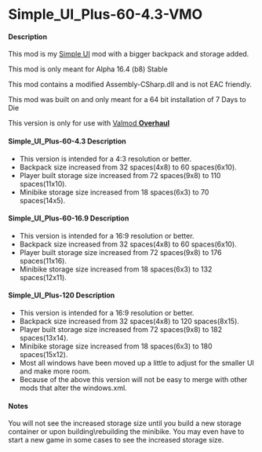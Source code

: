 # Simple\_UI\_Plus-60-4.3-VMO

#### Description

This mod is my [Simple UI](https://7daystodie.com/forums/showthread.php?65857-Simple-UI) mod with a bigger backpack and storage added.

This mod is only meant for Alpha 16.4 (b8) Stable

This mod contains a modified Assembly-CSharp.dll and is not EAC friendly.

This mod was built on and only meant for a 64 bit installation of 7 Days to Die

This version is only for use with [Valmod **Overhaul**](https://7daystodie.com/forums/showthread.php?31730-Valmod-Pack)


#### Simple_UI_Plus-60-4.3 Description
- This version is intended for a 4:3 resolution or better.
- Backpack size increased from 32 spaces(4x8) to 60 spaces(6x10).
- Player built storage size increased from 72 spaces(9x8) to 110 spaces(11x10).
- Minibike storage size increased from 18 spaces(6x3) to 70 spaces(14x5).

#### Simple_UI_Plus-60-16.9 Description
- This version is intended for a 16:9 resolution or better.
- Backpack size increased from 32 spaces(4x8) to 60 spaces(6x10).
- Player built storage size increased from 72 spaces(9x8) to 176 spaces(11x16).
- Minibike storage size increased from 18 spaces(6x3) to 132 spaces(12x11).

#### Simple_UI_Plus-120 Description
- This version is intended for a 16:9 resolution or better.
- Backpack size increased from 32 spaces(4x8) to 120 spaces(8x15).
- Player built storage size increased from 72 spaces(9x8) to 182 spaces(13x14).
- Minibike storage size increased from 18 spaces(6x3) to 180 spaces(15x12).
- Most all windows have been moved up a little to adjust for the smaller UI and make more room.
- Because of the above this version will not be easy to merge with other mods that alter the windows.xml.

#### Notes
You will not see the increased storage size until you build a new storage container or upon building\\rebuilding the minibike. You may even have to start a new game in some cases to see the increased storage size.
